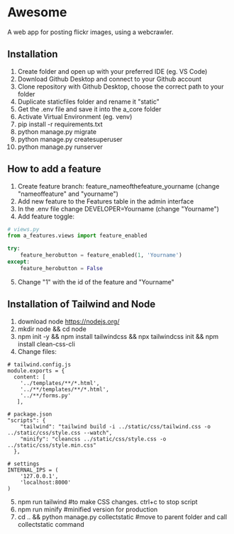 # Awesome
A web app for posting flickr images, using a webcrawler.

## Installation

1. Create folder and open up with your preferred IDE (eg. VS Code)
2. Download Github Desktop and connect to your Github account
3. Clone repository with Github Desktop, choose the correct path to your folder
4. Duplicate staticfiles folder and rename it "static"
5. Get the .env file and save it into the a_core folder
6. Activate Virtual Environment (eg. venv)
8. pip install -r requirements.txt
9. python manage.py migrate
10. python manage.py createsuperuser
11. python manage.py runserver


## How to add a feature

1. Create feature branch: feature_nameofthefeature_yourname (change "nameoffeature" and "yourname")
2. Add new feature to the Features table in the admin interface
3. In the .env file change DEVELOPER=Yourname (change "Yourname") 
4. Add feature toggle:
```python
# views.py
from a_features.views import feature_enabled

try: 
    feature_herobutton = feature_enabled(1, 'Yourname')
except:
    feature_herobutton = False
```
5. Change "1" with the id of the feature and "Yourname"



## Installation of Tailwind and Node

1. download node https://nodejs.org/
2. mkdir node && cd node
3. npm init -y && npm install tailwindcss && npx tailwindcss init && npm install clean-css-cli
4. Change files:

```
# tailwind.config.js
module.exports = {
  content: [ 
    '../templates/**/*.html', 
    '../**/templates/**/*.html', 
    '../**/forms.py'
   ],

# package.json  
"scripts": {
    "tailwind": "tailwind build -i ../static/css/tailwind.css -o ../static/css/style.css --watch",
    "minify": "cleancss ../static/css/style.css -o ../static/css/style.min.css"
  },

# settings
INTERNAL_IPS = (
    '127.0.0.1',
    'localhost:8000'
)
```



5. npm run tailwind #to make CSS changes. ctrl+c to stop script
6. npm run minify #minified version for production
7. cd .. && python manage.py collectstatic #move to parent folder and call collectstatic command
